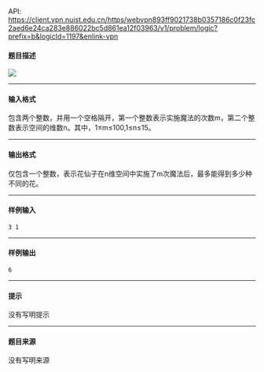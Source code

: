 API: https://client.vpn.nuist.edu.cn/https/webvpn893ff9021738b0357186c0f23fc2aed6e24ca283e886022bc5d861ea12f03963/v1/problem/logic?prefix=b&logicId=1197&enlink-vpn

#### 题目描述

![](../file/1197_0.jpg)

---

#### 输入格式

包含两个整数，并用一个空格隔开，第一个整数表示实施魔法的次数m，第二个整数表示空间的维数n。其中，1≤m≤100,1≤n≤15。

---

#### 输出格式

仅包含一个整数，表示花仙子在n维空间中实施了m次魔法后，最多能得到多少种不同的花。

---

#### 样例输入
```
3 1
```

---

#### 样例输出
```
6
```

---

#### 提示

没有写明提示

---

#### 题目来源

没有写明来源